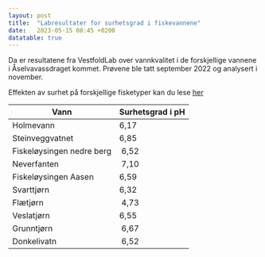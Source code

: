```yaml
---
layout: post
title:  "Labresultater for surhetsgrad i fiskevannene"
date:   2023-05-15 08:45 +0200
datatable: true
---
```


Da er resultatene fra VestfoldLab over vannkvalitet
i de forskjellige vannene i Åselvavassdraget kommet.
Prøvene ble tatt september 2022 og analysert i november.

Effekten av surhet på forskjellige fisketyper kan du lese 
[her](https://www.miljolare.no/tema/vannressurser/artikler/sur_nedbor.php)

| Vann | Surhetsgrad i pH |
|------|------------------|
| Holmevann | 6,17 |
| Steinveggvatnet | 6,85 |
| Fiskeløysingen nedre berg | 6,52 |
| Neverfanten | 7,10 |
| Fiskeløysingen Aasen | 6,59 |
| Svarttjørn | 6,32 |
| Flætjørn | 4,73 |
| Veslatjørn | 6,55 |
| Grunntjørn | 6,67 |
| Donkelivatn | 6,52 |

